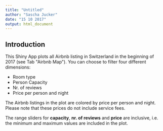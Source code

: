 ```yaml
---
title: "Untitled"
author: "Sascha Jucker"
date: "15 10 2017"
output: html_document 
---
```


## Introduction

This Shiny App plots all Airbnb listing in Switzerland in the beginning of 2017 (see Tab "Airbnb Map"). You can choose to filter four different dimensions:
* Room type
* Person Capacity
* Nr. of reviews
* Price per person and night

The Airbnb listings in the plot are colored by price per person and night. Please note that these prices do not include service fees.

The range sliders for **capacity**, **nr. of reviews** and **price** are inclusive, i.e. the minimum and maximum values are included in the plot.
